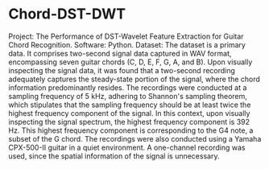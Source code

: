 # Chord-DST-DWT
Project: The Performance of  DST-Wavelet Feature Extraction for Guitar Chord Recognition.
Software: Python.
Dataset: The dataset is a primary data. It comprises two-second signal data captured in WAV format, encompassing seven guitar chords (C, D, E, F, G, A, and B). Upon visually inspecting the signal data, it was found that a two-second recording adequately captures the steady-state portion of the signal, where the chord information predominantly resides. The recordings were conducted at a sampling frequency of 5 kHz, adhering to Shannon's sampling theorem, which stipulates that the sampling frequency should be at least twice the highest frequency component of the signal. In this context, upon visually inspecting the signal spectrum, the highest frequency component is 392 Hz. This highest frequency component is corresponding to the G4 note, a subset of the G chord. The recordings were also conducted using a Yamaha CPX-500-II guitar in a quiet environment. A one-channel recording was used, since the spatial information of the signal is unnecessary.

